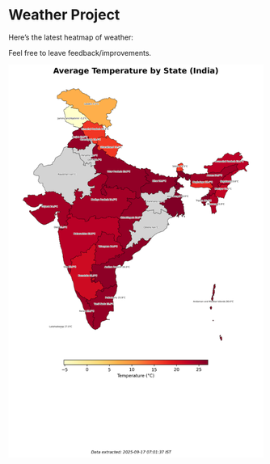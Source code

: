 # Weather Project

Here’s the latest heatmap of weather:

Feel free to leave feedback/improvements.

![India Heatmap](docs/assets/india_heatmap.png?v=CA0F7B)
